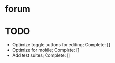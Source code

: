 # forum

# TODO
 - Optimize toggle buttons for editing; Complete: []
 - Optimize for mobile; Complete: []
 - Add test suites; Complete: []